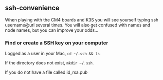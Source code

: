 ## ssh-convenience

When playing with the CM4 boards and K3S you will see yourself typing ssh username@url several times. You will also get confused with names and node names, but you can improve your odds...

### Find or create a SSH key on your computer

Logged as a user in your Mac, `cd ~/.ssh && ls`

If the directory does not exist, `mkdir ~/.ssh`.

If you do not have a file called id_rsa.pub



